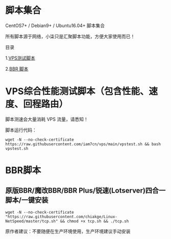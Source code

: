# 脚本集合
CentOS7+ / Debian9+ / Ubuntu16.04+ 脚本集合

所有脚本源于网络，小柒只是汇聚脚本功能，方便大家使用而已！

目录

1.[VPS测试脚本](https://github.com/iam7cn/vps#VPS综合性能测试脚本（包含性能、速度、回程路由）)

2.[BBR 脚本](https://github.com/iam7cn/vps#BBR脚本)



# VPS综合性能测试脚本（包含性能、速度、回程路由）

脚本测速会大量消耗 VPS 流量，请悉知！

脚本运行代码：

``` 
wget -N --no-check-certificate https://raw.githubusercontent.com/iam7cn/vps/main/vpstest.sh && bash vpstest.sh 
```

# BBR脚本

## 原版BBR/魔改BBR/BBR Plus/锐速(Lotserver)四合一脚本/一键安装

```
wget -N --no-check-certificate "https://raw.githubusercontent.com/chiakge/Linux-NetSpeed/master/tcp.sh" && chmod +x tcp.sh && ./tcp.sh
```
原作者建议：不要随便在生产环境使用，生产环境建议手动安装

